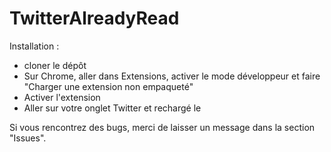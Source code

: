 TwitterAlreadyRead
==================

Installation :
- cloner le dépôt
- Sur Chrome, aller dans Extensions, activer le mode développeur et faire "Charger une extension non empaqueté"
- Activer l'extension
- Aller sur votre onglet Twitter et rechargé le

Si vous rencontrez des bugs, merci de laisser un message dans la section "Issues".
